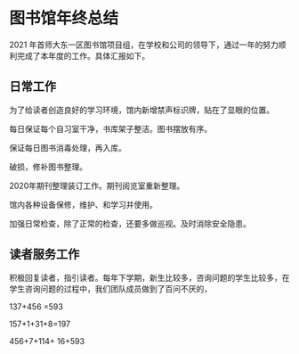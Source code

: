 # 图书馆年终总结

2021 年首师大东一区图书馆项目组，在学校和公司的领导下，通过一年的努力顺利完成了本年度的工作。具体汇报如下。

## 日常工作

为了给读者创造良好的学习环境，馆内新增禁声标识牌，贴在了显眼的位置。

每日保证每个自习室干净，书库架子整洁。图书摆放有序。

保证每日图书消毒处理，再入库。

破损，修补图书整理。

2020年期刊整理装订工作。期刊阅览室重新整理。

馆内各种设备保修，维护、和学习并使用。

加强日常检查，除了正常的检查，还要多做巡视。及时消除安全隐患。

## 读者服务工作

积极回复读者，指引读者。每年下学期，新生比较多，咨询问题的学生比较多，在学生咨询问题的过程中，我们团队成员做到了百问不厌的，

137+456 =593

157+1+31+8=197

456+7+114+ 16+593